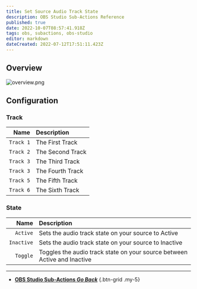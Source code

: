 ```yaml
---
title: Set Source Audio Track State
description: OBS Studio Sub-Actions Reference
published: true
date: 2022-10-07T08:57:41.918Z
tags: obs, subactions, obs-studio
editor: markdown
dateCreated: 2022-07-12T17:51:11.423Z
---
```


## Overview

![overview.png](/Sub-Actions/OBS/set-source-audio-track-state/overview.png)

## Configuration
### Track
Name | Description
----:|:------------
`Track 1` | The First Track
`Track 2` | The Second Track
`Track 3` | The Third Track
`Track 3` | The Fourth Track
`Track 5` | The Fifth Track
`Track 6` | The Sixth Track

### State
Name | Description
----:|:------------
`Active` | Sets the audio track state on your source to Active
`Inactive` | Sets the audio track state on your source to Inactive
`Toggle` | Toggles the audio track state on your source between Active and Inactive

---

- [<i class="mdi mdi-chevron-left"></i> **OBS Studio Sub-Actions *Go Back***](/en/Sub-Actions/OBS)
{.btn-grid .my-5}